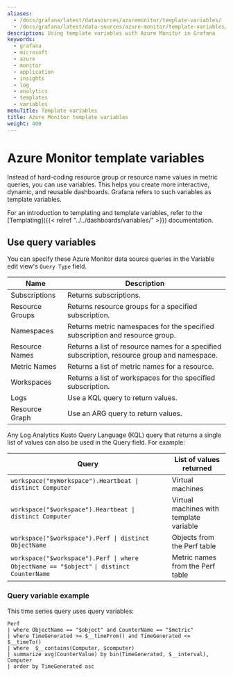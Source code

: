 ```yaml
---
aliases:
  - /docs/grafana/latest/datasources/azuremonitor/template-variables/
  - /docs/grafana/latest/data-sources/azure-monitor/template-variables/
description: Using template variables with Azure Monitor in Grafana
keywords:
  - grafana
  - microsoft
  - azure
  - monitor
  - application
  - insights
  - log
  - analytics
  - templates
  - variables
menuTitle: Template variables
title: Azure Monitor template variables
weight: 400
---
```


# Azure Monitor template variables

Instead of hard-coding resource group or resource name values in metric queries, you can use variables.
This helps you create more interactive, dynamic, and reusable dashboards.
Grafana refers to such variables as template variables.

For an introduction to templating and template variables, refer to the [Templating]({{< relref "../../dashboards/variables/" >}}) documentation.

## Use query variables

You can specify these Azure Monitor data source queries in the Variable edit view's `Query Type` field.

| Name            | Description                                                                                  |
| --------------- | -------------------------------------------------------------------------------------------- |
| Subscriptions   | Returns subscriptions.                                                                       |
| Resource Groups | Returns resource groups for a specified subscription.                                        |
| Namespaces      | Returns metric namespaces for the specified subscription and resource group.                 |
| Resource Names  | Returns a list of resource names for a specified subscription, resource group and namespace. |
| Metric Names    | Returns a list of metric names for a resource.                                               |
| Workspaces      | Returns a list of workspaces for the specified subscription.                                 |
| Logs            | Use a KQL query to return values.                                                            |
| Resource Graph  | Use an ARG query to return values.                                                           |

Any Log Analytics Kusto Query Language (KQL) query that returns a single list of values can also be used in the Query field.
For example:

| Query                                                                                     | List of values returned                 |
| ----------------------------------------------------------------------------------------- | --------------------------------------- |
| `workspace("myWorkspace").Heartbeat \| distinct Computer`                                 | Virtual machines                        |
| `workspace("$workspace").Heartbeat \| distinct Computer`                                  | Virtual machines with template variable |
| `workspace("$workspace").Perf \| distinct ObjectName`                                     | Objects from the Perf table             |
| `workspace("$workspace").Perf \| where ObjectName == "$object"` `\| distinct CounterName` | Metric names from the Perf table        |

### Query variable example

This time series query uses query variables:

```kusto
Perf
| where ObjectName == "$object" and CounterName == "$metric"
| where TimeGenerated >= $__timeFrom() and TimeGenerated <= $__timeTo()
| where  $__contains(Computer, $computer)
| summarize avg(CounterValue) by bin(TimeGenerated, $__interval), Computer
| order by TimeGenerated asc
```
